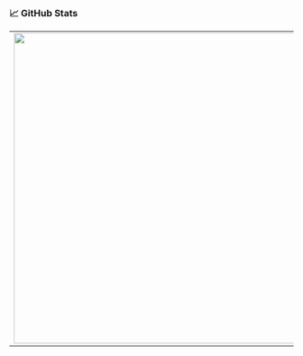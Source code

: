 ### 📈 GitHub Stats

<p align="center">
  <table>
  <tr>
      <td><img width="550px" align="left" src="https://github-readme-stats.vercel.app/api?username=verebes1&hide_border=true&count_private=true&layout=compact&hide_title=true&show_icons=true&theme=github_dark&icon_color=5194f0&bg_color=0d1117" /></td>
      <td><img width="550px" src="https://github-readme-stats.vercel.app/api/top-langs/?username=verebes1&layout=compact&langs_count=6&hide_border=true&hide_title=true&theme=github_dark&icon_color=5194f0&bg_color=0d1117" /></td>
  </tr>   
</table>
</p>

<!--
**verebes1/verebes1** is a ✨ _special_ ✨ repository because its `README.md` (this file) appears on your GitHub profile.

Here are some ideas to get you started:

- 🔭 I’m currently working on ...
- 🌱 I’m currently learning ...
- 👯 I’m looking to collaborate on ...
- 🤔 I’m looking for help with ...
- 💬 Ask me about ...
- 📫 How to reach me: ...
- 😄 Pronouns: ...
- ⚡ Fun fact: ...
-->
